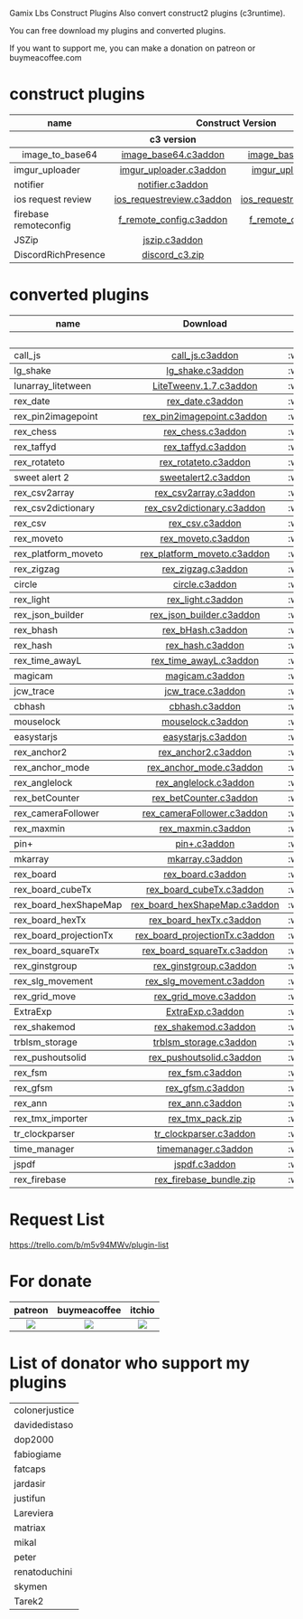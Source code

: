 Gamix Lbs Construct Plugins
Also convert construct2 plugins (c3runtime).

You can free download my plugins and converted plugins.

If you want to support me, you can make a donation on patreon or buymeacoffee.com

# construct plugins
<table>
<thead>
<tr>
<th>name</th>
<th style="text-align:center" colspan="2">Construct Version</th>
  <th style="text-align:right" colspan="3">C3 version runtime</th>
</tr>
<tr>
<th></th>
<th style="text-align:center">c3 version</th>
<th style="text-align:right">c2 version</th>
  <th style="text-align:right">c3runtime</th>
  <th style="text-align:right">c2runtime</th>
</tr>
</thead>
<tbody>

<td style="text-align:center">image_to_base64</td>
<td style="text-align:center"><a href="https://github.com/erenertugrul/construct-plugins/raw/master/plugins/image_to_base64/c3/dist/image_base64_v1.2.c3addon">image_base64.c3addon</a></td>
<td style="text-align:center"><a href="https://github.com/erenertugrul/construct-plugins/raw/master/plugins/image_to_base64/c2/dist/image_base64_v1.2.c2addon">image_base64.c2addon</a></td>
<td style="text-align:center"> <center>:white_check_mark:</center></td>
<td style="text-align:right">:white_check_mark:</td>
</tr>
</tbody>
<tbody>
<tr>
<td>imgur_uploader</td>
<td style="text-align:center"><a href="https://github.com/erenertugrul/construct-plugins/raw/master/plugins/imgur_uploader/c3/dist/imgur_uploader_v1.2.c3addon">imgur_uploader.c3addon</a></td>
<td style="text-align:right"><a href="https://github.com/erenertugrul/construct-plugins/raw/master/plugins/imgur_uploader/c2/dist/imgur_uploader_v1.1.c2addon">imgur_uploader.c2addon</a></td>
<td style="text-align:center"> <center>:white_check_mark:</center></td>
<td style="text-align:right">:white_check_mark:</td>
</tr>
<tr>
<td>notifier</td>
<td style="text-align:center"><a href="https://github.com/erenertugrul/construct-plugins/raw/master/plugins/notifier/c3/dist/notifier_v1.2.c3addon">notifier.c3addon</a></td>
<td style="text-align:right">:soon:</td>
<td style="text-align:center"> <center>:white_check_mark:</center></td>
<td style="text-align:right">:white_check_mark:</td>
</tr>
<tr>
<td>ios request review</td>
<td style="text-align:center"><a href="https://github.com/erenertugrul/construct-plugins/raw/master/plugins/ios_requestreview/c3/dist/ios_requestreview.c3addon">ios_requestreview.c3addon</a></td>
<td style="text-align:right"><a href="https://github.com/erenertugrul/construct-plugins/raw/master/plugins/ios_requestreview/c2/dist/ios_requestreview.c2addon">ios_requestreview.c2addon</a></td>
<td style="text-align:center"> <center>:white_check_mark:</center></td>
<td style="text-align:right">:white_check_mark:</td>
</tr>
<tr>
<td>firebase remoteconfig</td>
<td style="text-align:center"><a href="https://github.com/erenertugrul/construct-plugins/raw/master/plugins/firebase_remote_config/c3/dist/firebase_remote_config.c3addon">f_remote_config.c3addon</a></td>
<td style="text-align:right"><a href="https://github.com/erenertugrul/construct-plugins/raw/master/plugins/firebase_remote_config/c2/dist/firebase_remote_config.c2addon">f_remote_config.c2addon</a></td>
<td style="text-align:center"> <center>:white_check_mark:</center></td>
<td style="text-align:right">:white_check_mark:</td>
</tr>
<tr>
<td>JSZip</td>
<td style="text-align:center"><a href="https://github.com/erenertugrul/construct-plugins/raw/master/plugins/jszip/c3/dist/jszip_v1.c3addon">jszip.c3addon</a></td>
<td style="text-align:right"><a href="https://github.com/erenertugrul/construct-plugins/raw/master/plugins/jszip/c2/dist/jszip_v1.c2addon">jszip.c2addon</a></td>
<td style="text-align:center"> <center>:white_check_mark:</center></td>
<td style="text-align:right">:white_check_mark:</td>
</tr>
<tr>
<td>DiscordRichPresence</td>
<td style="text-align:center"><a href="https://github.com/erenertugrul/construct-plugins/raw/master/plugins/discord_rich_presence/c3/dist/discord_richpresence_c3.zip">discord_c3.zip</a></td>
<td style="text-align:right"><a href="https://github.com/erenertugrul/construct-plugins/raw/master/plugins/discord_rich_presence/c2/dist/discord_richpresence_c2.zip">discord_c2.zip</a></td>
<td style="text-align:center"> <center>:white_check_mark:</center></td>
<td style="text-align:right">:white_check_mark:</td>
</tr>
</tbody>
</table>

# converted plugins

<table>
<thead>
<tr>
<th>name</th>
<th style="text-align:center" colspan="2">Download</th>
  <th style="text-align:right" colspan="3">C3 version runtime</th>
</tr>
<tr>
<th></th>
<th colspan="2"></th>

  <th style="text-align:right">c3runtime</th>
  <th style="text-align:right">c2runtime</th>
</tr>
</thead>
<tbody>

<td>call_js</td>
<td style="text-align:center"colspan="2" ><a href="https://github.com/erenertugrul/construct-plugins/raw/master/ported_plugins/plugins/call_js/dist/call_js.c3addon">call_js.c3addon</a></td>

<td style="text-align:center"> <center>:white_check_mark:</center></td>
<td style="text-align:right">:white_check_mark:</td>
</tr>
</tbody>
<tbody>
<tr>

<td>lg_shake</td>
<td style="text-align:center"colspan="2" ><a href="https://github.com/erenertugrul/construct-plugins/raw/master/ported_plugins/behaviors/lg_shake/c3/dist/lg_shake.c3addon">lg_shake.c3addon</a></td>

<td style="text-align:center"> <center>:white_check_mark:</center></td>
<td style="text-align:right">:white_check_mark:</td>
</tr>
</tbody>
<tbody>
<tr>
<td>lunarray_litetween</td>
<td style="text-align:center"colspan="2" ><a href="https://github.com/erenertugrul/construct-plugins/raw/master/ported_plugins/behaviors/lunarray_litetween/dist/LiteTween%20v.1.7_c3runtime.c3addon">LiteTweenv.1.7.c3addon</a></td>

<td style="text-align:center"> <center>:white_check_mark:</center></td>
<td style="text-align:right">:white_check_mark:</td>
</tr>
</tbody>
<tbody>
<tr>
  <td>rex_date</td>
<td style="text-align:center"colspan="2" ><a href="https://github.com/erenertugrul/construct-plugins/raw/master/ported_plugins/plugins/rex_date/dist/rex_date.c3addon">rex_date.c3addon</a></td>

<td style="text-align:center"> <center>:white_check_mark:</center></td>
<td style="text-align:right">:white_check_mark:</td>
</tr>
</tbody>
<tbody>
<tr>
  <td>rex_pin2imagepoint</td>
<td style="text-align:center"colspan="2" ><a href="https://github.com/erenertugrul/construct-plugins/raw/master/ported_plugins/behaviors/rex_pin2imagepoint/dist/rex_pin2imagepoint.c3addon">rex_pin2imagepoint.c3addon</a>
</td>

<td style="text-align:center"> <center>:white_check_mark:</center></td>
<td style="text-align:right">:white_check_mark:</td>
</tr>
</tbody>
<tbody>
  <tbody>
<tr>
  <td>rex_chess</td>
<td style="text-align:center"colspan="2" ><a href="https://github.com/erenertugrul/construct-plugins/raw/master/ported_plugins/behaviors/rex_chess/dist/rex_chess.c3addon">rex_chess.c3addon</a>
</td>

<td style="text-align:center"> <center>:white_check_mark:</center></td>
<td style="text-align:right">:white_check_mark:</td>
</tr>
</tbody>
<tbody>
<tr>
  <td>rex_taffyd</td>
<td style="text-align:center"colspan="2" ><a href="https://github.com/erenertugrul/construct-plugins/raw/master/ported_plugins/plugins/rex_taffyd/dist/rex_taffyd.c3addon">rex_taffyd.c3addon</a>
</td>

<td style="text-align:center"> <center>:white_check_mark:</center></td>
<td style="text-align:right">:white_check_mark:</td>
</tr>
</tbody>
<tbody>
<tr>
  <td>rex_rotateto</td>
<td style="text-align:center"colspan="2" ><a href="https://github.com/erenertugrul/construct-plugins/raw/master/ported_plugins/behaviors/rex_rotateto/dist/rex_rotate.c3addon">rex_rotateto.c3addon</a>
</td>

<td style="text-align:center"> <center>:white_check_mark:</center></td>
<td style="text-align:right">:white_check_mark:</td>
</tr>
</tbody>
<tbody>
<tr>
  <td>sweet alert 2</td>
<td style="text-align:center"colspan="2" ><a href="https://github.com/erenertugrul/construct-plugins/raw/master/ported_plugins/plugins/sweet%20alert%202/dist/sweetalert2.c3addon">sweetalert2.c3addon</a>
</td>

<td style="text-align:center"> <center>:white_check_mark:</center></td>
<td style="text-align:right">:white_check_mark:</td>
</tr>
</tbody>
<tbody>
<tr>
  <td>rex_csv2array</td>
<td style="text-align:center"colspan="2" ><a href="https://github.com/erenertugrul/construct-plugins/raw/master/ported_plugins/plugins/rex_csv2array/dist/rex_csv2array.c3addon">rex_csv2array.c3addon</a>
</td>

<td style="text-align:center"> <center>:white_check_mark:</center></td>
<td style="text-align:right">:white_check_mark:</td>
</tr>
</tbody>
<tbody>
<tr>
  <td>rex_csv2dictionary</td>
<td style="text-align:center"colspan="2" ><a href="https://github.com/erenertugrul/construct-plugins/raw/master/ported_plugins/plugins/rex_csv2dictionary/dist/rex_csv2dictionary.c3addon">rex_csv2dictionary.c3addon</a>
</td>

<td style="text-align:center"> <center>:white_check_mark:</center></td>
<td style="text-align:right">:white_check_mark:</td>
</tr>
</tbody>
<tbody>
<tr>
  <td>rex_csv</td>
<td style="text-align:center"colspan="2" ><a href="https://github.com/erenertugrul/construct-plugins/raw/master/ported_plugins/plugins/rex_csv/dist/rex_csv.c3addon">rex_csv.c3addon</a>
</td>

<td style="text-align:center"> <center>:white_check_mark:</center></td>
<td style="text-align:right">:white_check_mark:</td>
</tr>
</tbody>
<tbody>
<tr>
  <td>rex_moveto</td>
<td style="text-align:center"colspan="2" ><a href="https://github.com/erenertugrul/construct-plugins/raw/master/ported_plugins/behaviors/rex_moveto/dist/rex_moveto.c3addon">rex_moveto.c3addon</a>
</td>

<td style="text-align:center"> <center>:white_check_mark:</center></td>
<td style="text-align:right">:white_check_mark:</td>
</tr>
</tbody>
<tbody>
<tr>
  <td>rex_platform_moveto</td>
<td style="text-align:center"colspan="2" ><a href="https://github.com/erenertugrul/construct-plugins/raw/master/ported_plugins/behaviors/rex_platform_moveto/dist/rex_platform_moveto.c3addon">rex_platform_moveto.c3addon</a>
</td>

<td style="text-align:center"> <center>:white_check_mark:</center></td>
<td style="text-align:right">:white_check_mark:</td>
</tr>
</tbody>
<tbody>
<tr>
  <td>rex_zigzag</td>
<td style="text-align:center"colspan="2" ><a href="https://github.com/erenertugrul/construct-plugins/raw/master/ported_plugins/behaviors/rex_zigzag/dist/rex_zigzag.c3addon">rex_zigzag.c3addon</a>
</td>

<td style="text-align:center"> <center>:white_check_mark:</center></td>
<td style="text-align:right">:white_check_mark:</td>
</tr>
</tbody>
<tbody>
<tr>
  <td>circle</td>
<td style="text-align:center"colspan="2" ><a href="https://github.com/erenertugrul/construct-plugins/raw/master/ported_plugins/behaviors/circle/dist/circle.c3addon">circle.c3addon</a>
</td>

<td style="text-align:center"> <center>:white_check_mark:</center></td>
<td style="text-align:right">:white_check_mark:</td>
</tr>
</tbody>
<tbody>
<tr>
  <td>rex_light</td>
<td style="text-align:center"colspan="2" ><a href="https://github.com/erenertugrul/construct-plugins/raw/master/ported_plugins/behaviors/rex_light/dist/rex_light.c3addon">rex_light.c3addon</a>
</td>

<td style="text-align:center"> <center>:white_check_mark:</center></td>
<td style="text-align:right">:white_check_mark:</td>
</tr>
</tbody>
<tbody>
<tr>
  <td>rex_json_builder</td>
<td style="text-align:center"colspan="2" ><a href="https://github.com/erenertugrul/construct-plugins/raw/master/ported_plugins/plugins/rex_json_builder/dist/rex_json_builder.c3addon">rex_json_builder.c3addon</a>
</td>

<td style="text-align:center"> <center>:white_check_mark:</center></td>
<td style="text-align:right">:white_check_mark:</td>
</tr>
</tbody>
<tbody>
<tr>
  <td>rex_bhash</td>
<td style="text-align:center"colspan="2" ><a href="https://github.com/erenertugrul/construct-plugins/raw/master/ported_plugins/behaviors/rex_bhash/dist/rex_bHash.c3addon">rex_bHash.c3addon</a>
</td>

<td style="text-align:center"> <center>:white_check_mark:</center></td>
<td style="text-align:right">:white_check_mark:</td>
</tr>
</tbody>
<tbody>
<tr>
  <td>rex_hash</td>
<td style="text-align:center"colspan="2" ><a href="https://github.com/erenertugrul/construct-plugins/raw/master/ported_plugins/plugins/rex_hash/dist/rex_hash.c3addon">rex_hash.c3addon</a>
</td>

<td style="text-align:center"> <center>:white_check_mark:</center></td>
<td style="text-align:right">:white_check_mark:</td>
</tr>
</tbody>
<tbody>
<tr>
  <td>rex_time_awayL</td>
<td style="text-align:center"colspan="2" ><a href="https://github.com/erenertugrul/construct-plugins/raw/master/ported_plugins/plugins/rex_time_awayL/dist/rex_time_awayL.c3addon">rex_time_awayL.c3addon</a>
</td>

<td style="text-align:center"> <center>:white_check_mark:</center></td>
<td style="text-align:right">:white_check_mark:</td>
</tr>
</tbody>
<tbody>
<tr>
  <td>magicam</td>
<td style="text-align:center"colspan="2" ><a href="https://github.com/erenertugrul/construct-plugins/raw/master/ported_plugins/plugins/magicam/dist/magicam.c3addon">magicam.c3addon</a>
</td>

<td style="text-align:center"> <center>:white_check_mark:</center></td>
<td style="text-align:right">:white_check_mark:</td>
</tr>
</tbody>
<tbody>
<tr>
  <td>jcw_trace</td>
<td style="text-align:center"colspan="2" ><a href="https://github.com/erenertugrul/construct-plugins/raw/master/ported_plugins/plugins/jcw_trace/dist/jcw_trace.c3addon">jcw_trace.c3addon</a>
</td>

<td style="text-align:center"> <center>:white_check_mark:</center></td>
<td style="text-align:right">:white_check_mark:</td>
</tr>
</tbody>
<tbody>
<tr>
<td>cbhash</td>
<td style="text-align:center"colspan="2" ><a href="https://github.com/erenertugrul/construct-plugins/raw/master/ported_plugins/plugins/cbhash/dist/cbhash_release_r70_1.0.c3addon">cbhash.c3addon</a>
</td>

<td style="text-align:center"> <center>:white_check_mark:</center></td>
<td style="text-align:right">:white_check_mark:</td>
</tr>
</tbody>
<tbody>
<tr>
<td>mouselock</td>
<td style="text-align:center"colspan="2" ><a href="https://github.com/erenertugrul/construct-plugins/raw/master/ported_plugins/plugins/mouselock/dist/mouselock.c3addon">mouselock.c3addon</a>
</td>

<td style="text-align:center"> <center>:white_check_mark:</center></td>
<td style="text-align:right">:white_check_mark:</td>
</tr>
</tbody>
<tbody>
<tr>

<td>easystarjs</td>
<td style="text-align:center"colspan="2" ><a href="https://github.com/erenertugrul/construct-plugins/raw/master/ported_plugins/behaviors/easystarjs/dist/easystartilemap_1_04.c3addon">easystarjs.c3addon</a></td>

<td style="text-align:center"> <center>:white_check_mark:</center></td>
<td style="text-align:right">:white_check_mark:</td>
</tr>
</tbody>
<tbody>
<tr>
  <td>rex_anchor2</td>
<td style="text-align:center"colspan="2" ><a href="https://github.com/erenertugrul/construct-plugins/raw/master/ported_plugins/behaviors/rex_anchor2/dist/rex_anchor2.c3addon">rex_anchor2.c3addon</a>
</td>

<td style="text-align:center"> <center>:white_check_mark:</center></td>
<td style="text-align:right">:white_check_mark:</td>
</tr>
</tbody>
<tbody>
<tr>
  <td>rex_anchor_mode</td>
<td style="text-align:center"colspan="2" ><a href="https://github.com/erenertugrul/construct-plugins/raw/master/ported_plugins/behaviors/rex_anchor_mode/dist/rex_anchor_mode.c3addon">rex_anchor_mode.c3addon</a>
</td>

<td style="text-align:center"> <center>:white_check_mark:</center></td>
<td style="text-align:right">:white_check_mark:</td>
</tr>
</tbody>
<tbody>
<tr>
  <td>rex_anglelock</td>
<td style="text-align:center"colspan="2" ><a href="https://github.com/erenertugrul/construct-plugins/raw/master/ported_plugins/behaviors/rex_anglelock/dist/rex_anglelock.c3addon">rex_anglelock.c3addon</a>
</td>

<td style="text-align:center"> <center>:white_check_mark:</center></td>
<td style="text-align:right">:white_check_mark:</td>
</tr>
</tbody>
<tbody>
<tr>
  <td>rex_betCounter</td>
<td style="text-align:center"colspan="2" ><a href="https://github.com/erenertugrul/construct-plugins/raw/master/ported_plugins/behaviors/rex_betCounter/dist/rex_betCounter.c3addon">rex_betCounter.c3addon</a>
</td>

<td style="text-align:center"> <center>:white_check_mark:</center></td>
<td style="text-align:right">:white_check_mark:</td>
</tr>
</tbody>
<tbody>
<tr>
  <td>rex_cameraFollower</td>
<td style="text-align:center"colspan="2" ><a href="https://github.com/erenertugrul/construct-plugins/raw/master/ported_plugins/behaviors/rex_cameraFollower/dist/rex_camerafollower.c3addon">rex_cameraFollower.c3addon</a>
</td>

<td style="text-align:center"> <center>:white_check_mark:</center></td>
<td style="text-align:right">:white_check_mark:</td>
</tr>
</tbody>
<tbody>
<tr>
  <td>rex_maxmin</td>
<td style="text-align:center"colspan="2" ><a href="https://github.com/erenertugrul/construct-plugins/raw/master/ported_plugins/behaviors/rex_maxmin/dist/rex_maxmin.c3addon">rex_maxmin.c3addon</a>
</td>

<td style="text-align:center"> <center>:white_check_mark:</center></td>
<td style="text-align:right">:white_check_mark:</td>
</tr>
</tbody>
<tbody>
<tr>

<td>pin+</td>
<td style="text-align:center"colspan="2" ><a href="https://github.com/erenertugrul/construct-plugins/raw/master/ported_plugins/behaviors/pin_plus/dist/pin+.c3addon">pin+.c3addon</a></td>

<td style="text-align:center"> <center>:white_check_mark:</center></td>
<td style="text-align:right">:white_check_mark:</td>
</tr>
</tbody>
<tbody>
<tr>
  <td>mkarray</td>
<td style="text-align:center"colspan="2" ><a href="https://github.com/erenertugrul/construct-plugins/raw/master/ported_plugins/plugins/mkarray/dist/mkarray.c3addon">mkarray.c3addon</a>
</td>

<td style="text-align:center"> <center>:white_check_mark:</center></td>
<td style="text-align:right">:white_check_mark:</td>
</tr>
</tbody>
<tbody>
<tr>
  <td>rex_board</td>
<td style="text-align:center"colspan="2" ><a href="https://github.com/erenertugrul/construct-plugins/raw/master/ported_plugins/plugins/rex_board_pack/rex_board/dist/rex_board.c3addon">rex_board.c3addon</a>
</td>

<td style="text-align:center"> <center>:white_check_mark:</center></td>
<td style="text-align:right">:white_check_mark:</td>
</tr>
<tbody>
<tr>
  <td>rex_board_cubeTx</td>
<td style="text-align:center"colspan="2" ><a href="https://github.com/erenertugrul/construct-plugins/raw/master/ported_plugins/plugins/rex_board_pack/rex_board_cubeTx/dist/rex_board_cubeTx.c3addon">rex_board_cubeTx.c3addon</a>
</td>

<td style="text-align:center"> <center>:white_check_mark:</center></td>
<td style="text-align:right">:white_check_mark:</td>
</tr>
<tbody>
<tr>
  <td>rex_board_hexShapeMap</td>
<td style="text-align:center"colspan="2" ><a href="https://github.com/erenertugrul/construct-plugins/raw/master/ported_plugins/plugins/rex_board_pack/rex_board_hexShapeMap/dist/rex_board_hexShapeMap.c3addon">rex_board_hexShapeMap.c3addon</a>
</td>

<td style="text-align:center"> <center>:white_check_mark:</center></td>
<td style="text-align:right">:white_check_mark:</td>
</tr>
<tbody>
<tr>
  <td>rex_board_hexTx</td>
<td style="text-align:center"colspan="2" ><a href="https://github.com/erenertugrul/construct-plugins/raw/master/ported_plugins/plugins/rex_board_pack/rex_board_hexTx/dist/rex_board_hexTx.c3addon">rex_board_hexTx.c3addon</a>
</td>

<td style="text-align:center"> <center>:white_check_mark:</center></td>
<td style="text-align:right">:white_check_mark:</td>
</tr>
<tbody>
<tr>
  <td>rex_board_projectionTx</td>
<td style="text-align:center"colspan="2" ><a href="https://github.com/erenertugrul/construct-plugins/raw/master/ported_plugins/plugins/rex_board_pack/rex_board_projectionTx/dist/rex_board_projectionTx.c3addon">rex_board_projectionTx.c3addon</a>
</td>

<td style="text-align:center"> <center>:white_check_mark:</center></td>
<td style="text-align:right">:white_check_mark:</td>
</tr>
<tbody>
<tr>
  <td>rex_board_squareTx</td>
<td style="text-align:center"colspan="2" ><a href="https://github.com/erenertugrul/construct-plugins/raw/master/ported_plugins/plugins/rex_board_pack/rex_board_squareTx/dist/rex_board_squareTx.c3addon">rex_board_squareTx.c3addon</a>
</td>

<td style="text-align:center"> <center>:white_check_mark:</center></td>
<td style="text-align:right">:white_check_mark:</td>
</tr>
<tbody>
<tr>
  <td>rex_ginstgroup</td>
<td style="text-align:center"colspan="2" ><a href="https://github.com/erenertugrul/construct-plugins/raw/master/ported_plugins/plugins/rex_ginstgroup/dist/rex_ginstgroup.c3addon">rex_ginstgroup.c3addon</a>
</td>

<td style="text-align:center"> <center>:white_check_mark:</center></td>
<td style="text-align:right">:white_check_mark:</td>
</tr>
</tbody>
<tbody>
<tr>
  <td>rex_slg_movement</td>
<td style="text-align:center"colspan="2" ><a href="https://github.com/erenertugrul/construct-plugins/raw/master/ported_plugins/plugins/rex_slg_movement/dist/rex_slg_movement.c3addon">rex_slg_movement.c3addon</a>
</td>

<td style="text-align:center"> <center>:white_check_mark:</center></td>
<td style="text-align:right">:white_check_mark:</td>
</tr>
</tbody>
<tbody>
<tr>
  <td>rex_grid_move</td>
<td style="text-align:center"colspan="2" ><a href="https://github.com/erenertugrul/construct-plugins/raw/master/ported_plugins/behaviors/rex_grid_move/dist/rex_grid_move.c3addon">rex_grid_move.c3addon</a>
</td>

<td style="text-align:center"> <center>:white_check_mark:</center></td>
<td style="text-align:right">:white_check_mark:</td>
</tr>
</tbody>
<tbody>
<tr>
  <td>ExtraExp</td>
<td style="text-align:center"colspan="2" ><a href="https://github.com/erenertugrul/construct-plugins/raw/master/ported_plugins/plugins/ExtraExp/dist/ExtraExp.c3addon">ExtraExp.c3addon</a>
</td>

<td style="text-align:center"> <center>:white_check_mark:</center></td>
<td style="text-align:right">:white_check_mark:</td>
</tr>
</tbody>
<tbody>
<tr>
  <td>rex_shakemod</td>
<td style="text-align:center"colspan="2" ><a href="https://github.com/erenertugrul/construct-plugins/raw/master/ported_plugins/behaviors/rex_shakemod/dist/rex_shakemod.c3addon">rex_shakemod.c3addon</a>
</td>

<td style="text-align:center"> <center>:white_check_mark:</center></td>
<td style="text-align:right">:white_check_mark:</td>
</tr>
</tbody>
<tbody>
<tr>
  <td>trblsm_storage</td>
<td style="text-align:center"colspan="2" ><a href="https://github.com/erenertugrul/construct-plugins/raw/master/ported_plugins/plugins/trblsm_storage/dist/TRBLSM_storage.c3addon">trblsm_storage.c3addon</a>
</td>

<td style="text-align:center"> <center>:white_check_mark:</center></td>
<td style="text-align:right">:white_check_mark:</td>
</tr>
</tbody>
<tbody>
<tr>
  <td>rex_pushoutsolid</td>
<td style="text-align:center"colspan="2" ><a href="https://github.com/erenertugrul/construct-plugins/raw/master/ported_plugins/behaviors/rex_pushoutsolid/dist/rex_pushoutsolid.c3addon">rex_pushoutsolid.c3addon</a>
</td>

<td style="text-align:center"> <center>:white_check_mark:</center></td>
<td style="text-align:right">:white_check_mark:</td>
</tr>
</tbody>
<tbody>
<tr>
  <td>rex_fsm</td>
<td style="text-align:center"colspan="2" ><a href="https://github.com/erenertugrul/construct-plugins/raw/master/ported_plugins/behaviors/rex_fsm/dist/rex_fsm.c3addon">rex_fsm.c3addon</a>
</td>

<td style="text-align:center"> <center>:white_check_mark:</center></td>
<td style="text-align:right">:white_check_mark:</td>
</tr>
</tbody>
<tbody>
<tr>
  <td>rex_gfsm</td>
<td style="text-align:center"colspan="2" ><a href="https://github.com/erenertugrul/construct-plugins/raw/master/ported_plugins/plugins/rex_gfsm/dist/rex_gfsm.c3addon">rex_gfsm.c3addon</a>
</td>

<td style="text-align:center"> <center>:white_check_mark:</center></td>
<td style="text-align:right">:white_check_mark:</td>
</tr>
</tbody>
<tbody>
<tr>
  <td>rex_ann</td>
<td style="text-align:center"colspan="2" ><a href="https://github.com/erenertugrul/construct-plugins/raw/master/ported_plugins/plugins/rex_ann/dist/rex_ann.c3addon">rex_ann.c3addon</a>
</td>

<td style="text-align:center"> <center>:white_check_mark:</center></td>
<td style="text-align:right">:white_check_mark:</td>
</tr>
</tbody>
<tbody>
<tr>
  <td>rex_tmx_importer</td>
<td style="text-align:center"colspan="2" ><a href="https://github.com/erenertugrul/construct-plugins/raw/master/ported_plugins/plugins/rex_tmx/rex_tmx_pack.zip">rex_tmx_pack.zip</a>
</td>

<td style="text-align:center"> <center>:white_check_mark:</center></td>
<td style="text-align:right">:white_check_mark:</td>
</tr>
</tbody>
<tbody>
<tr>
  <td>tr_clockparser</td>
<td style="text-align:center"colspan="2" ><a href="https://github.com/erenertugrul/construct-plugins/raw/master/ported_plugins/plugins/tr_clockparser/dist/tr_clockparser.c3addon">tr_clockparser.c3addon</a>
</td>

<td style="text-align:center"> <center>:white_check_mark:</center></td>
<td style="text-align:right">:white_check_mark:</td>
</tr>
</tbody>
<tbody>
<tbody>
<tr>
  <td>time_manager</td>
<td style="text-align:center"colspan="2" ><a href="https://github.com/erenertugrul/construct-plugins/raw/master/ported_plugins/plugins/time_manager/dist/timemanager.c3addon">timemanager.c3addon</a>
</td>

<td style="text-align:center"> <center>:white_check_mark:</center></td>
<td style="text-align:right">:white_check_mark:</td>
</tr>
</tbody>
<tbody>
<tr>
  <td>jspdf</td>
<td style="text-align:center"colspan="2" ><a href="https://github.com/erenertugrul/construct-plugins/raw/master/ported_plugins/plugins/jspdf/dist/jspdf.c3addon">jspdf.c3addon</a>
</td>

<td style="text-align:center"> <center>:white_check_mark:</center></td>
<td style="text-align:right">:white_check_mark:</td>
</tr>
</tbody>
<tr>
  <td>rex_firebase</td>
<td style="text-align:center"colspan="2" ><a href="https://github.com/erenertugrul/construct-plugins/releases/download/rex_firebase/rex_firebase_pack.zip">rex_firebase_bundle.zip</a>
</td>

<td style="text-align:center"> <center>:white_check_mark:</center></td>
<td style="text-align:right">:white_check_mark:</td>
</tr>
</tbody>
<!---
<tbody>
<tr>
  <td>rex_time_awayL</td>
<td style="text-align:center"colspan="2" ><a href="https://github.com/erenertugrul/construct-plugins/raw/master/ported_plugins/plugins/rex_time_awayL/dist/rex_time_awayL.c3addon">rex_time_awayL.c3addon</a>
</td>

<td style="text-align:center"> <center>:white_check_mark:</center></td>
<td style="text-align:right">:white_check_mark:</td>
</tr>
</tbody>
<tbody>
<tr>
  <td>simple_qr_scanner</td>
<td style="text-align:center"colspan="2" ><a href="https://github.com/erenertugrul/construct-plugins/raw/master/ported_plugins/plugins/simple_qr_scanner/dist/simpleqrscanner.c3addon">simpleqrscanner.c3addon</a>
</td>

<td style="text-align:center"> <center>:white_check_mark:</center></td>
<td style="text-align:right">:white_check_mark:</td>
</tr>
</tbody>
-->
</table>

# Request List
https://trello.com/b/m5v94MWv/plugin-list

# For donate
<table>
<thead>
<tr>
<th>patreon</th>
<th>buymeacoffee</th>
<th>itchio</th>
</tr>

</thead>
<tbody>

<td style="text-align:center"><a href="https://www.patreon.com/oyun" target="_blank"><img src="https://i.imgur.com/mpU6Ee3.png"></img></a></td>
<td style="text-align:center"><a href="https://www.buymeacoffee.com/eren" target="_blank"><img src="https://i.imgur.com/pjkMdHU.png"></img></a></td>
<td style="text-align:center"><a href="https://oyun.itch.io/construct-plugins" target="_blank"><img src="https://i.imgur.com/VukQbqA.png"></img></a></td>


</tr>
</tbody>
</table>

# List of donator who support my plugins
<table>
<thead>
<tbody>
<tr><td>colonerjustice</td></tr>
<tr><td>davidedistaso</td></tr>
<tr><td>dop2000</td></tr>
<tr><td>fabiogiame</td></tr>
<tr><td>fatcaps</td></tr>
<tr><td>jardasir</td></tr>
<tr><td>justifun</td></tr>
<tr><td>Lareviera</td></tr>
<tr><td>matriax</td></tr>
<tr><td>mikal</td></tr>
<tr><td>peter</td></tr>
<tr><td>renatoduchini</td></tr>
<tr><td>skymen</td></tr>
<tr><td>Tarek2</td></tr>
</tbody>
